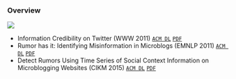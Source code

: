 

### Overview

[![][dataset]][0]


- Information Credibility on Twitter (WWW 2011) [```ACM DL```](https://dl.acm.org/citation.cfm?id=1963500) [```PDF```](http://chato.cl/papers/castillo_mendoza_poblete_2010_twitter_credibility.pdf)
- Rumor has it: Identifying Misinformation in Microblogs (EMNLP 2011) [`ACM DL`](https://dl.acm.org/citation.cfm?id=2145602) [`PDF`](https://www.aclweb.org/anthology/D11-1147)
- Detect Rumors Using Time Series of Social Context Information on Microblogging Websites (CIKM 2015) [`ACM DL`](https://dl.acm.org/citation.cfm?id=2806607) [`PDF`](http://www.hlt.utdallas.edu/~zywei/paper/spir0728-ma-cikm2015.pdf)





[0]: https://github.com/jihochoi
[dataset]: https://img.shields.io/badge/%20-Dataset-blue.svg
[code]: https://img.shields.io/badge/%20-Code-yellow.svg
